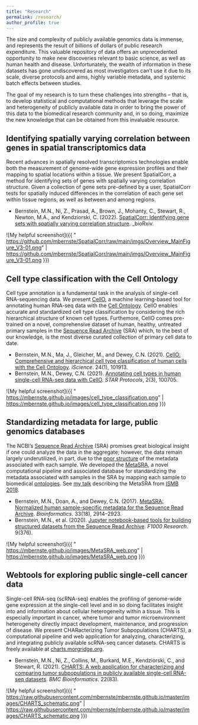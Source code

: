 ```yaml
---
title: "Research"
permalink: /research/
author_profile: true
---
```


The size and complexity of publicly available genomics data is immense, and represents the result of billions of dollars of public research expenditure. This valuable repository of data offers an unprecedented opportunity to make new discoveries relevant to basic science, as well as human health and disease. Unfortunately, the wealth of information in these datasets has gone undiscovered as most investigators can’t use it due to its scale, diverse protocols and aims, highly variable metadata, and systemic batch effects between studies. 

The goal of my research is to turn these challenges into strengths – that is, to develop statistical and computational methods that leverage the scale and heterogeneity of publicly available data in order to bring the power of this data to the biomedical research community and, in so doing, maximize the new knowledge that can be obtained from this invaluable resource. 

## Identifying spatially varying correlation between genes in spatial transcriptomics data

Recent advances in spatially resolved transcriptomics technologies enable both the measurement of genome-wide gene expression profiles and their mapping to spatial locations within a tissue. We present SpatialCorr, a method for identifying sets of genes with spatially varying correlation structure. Given a collection of gene sets pre-defined by a user, SpatialCorr tests for spatially induced differences in the correlation of each gene set within tissue regions, as well as between and among regions. 

* Bernstein, M.N., Ni, Z., Prasad, A., Brown, J., Mohanty, C., Stewart, R., Newton, M.A., and Kendziorski, C. (2022). [SpatialCorr: Identifying gene sets with spatially varying correlation structure](https://doi.org/10.1101/2022.02.04.479191). _bioRxiv.

[logo]: https://github.com/mbernste/SpatialCorr/raw/main/imgs/Overview_MainFigure_V3-01.png "Logo Title Text 2"
![My helpful screenshot]({{ "  https://github.com/mbernste/SpatialCorr/raw/main/imgs/Overview_MainFigure_V3-01.png" |   https://github.com/mbernste/SpatialCorr/raw/main/imgs/Overview_MainFigure_V3-01.png }})

## Cell type classification with the Cell Ontology

Cell type annotation is a fundamental task in the analysis of single-cell RNA-sequencing data. We present [CellO](https://github.com/deweylab/CellO), a machine learning-based tool for annotating human RNA-seq data with the [Cell Ontology](http://www.obofoundry.org/ontology/cl.html). CellO enables accurate and standardized cell type classification by considering the rich hierarchical structure of known cell types. Furthemore, CellO comes pre-trained on a novel, comprehensive dataset of human, healthy, untreated primary samples in the [Sequence Read Archive](https://www.ncbi.nlm.nih.gov/sra) (SRA) which, to the best of our knowledge, is the most diverse curated collection of primary cell data to date. 

* Bernstein, M.N., Ma, J., Gleicher, M., and Dewey, C.N. (2021). [CellO: Comprehensive and hierarchical cell type classification of human cells with the Cell Ontology](https://doi.org/10.1016/j.isci.2020.101913). _iScience_. 24(1), 101913.
* Bernstein, M.N., Dewey, C.N. (2021). [Annotating cell types in human single-cell RNA-seq data with CellO](https://doi.org/10.1016/j.xpro.2021.100705). _STAR Protocols_, 2(3), 100705.

[logo]: https://mbernste.github.io/images/MetaSRA_overview.png "Logo Title Text 2"
![My helpful screenshot]({{ "  https://mbernste.github.io/images/cell_type_classification.png" |   https://mbernste.github.io/images/cell_type_classification.png }})

## Standardizing metadata for large, public genomics databases

The NCBI’s [Sequence Read Archive](https://www.ncbi.nlm.nih.gov/sra) (SRA) promises great biological insight if one could analyze the data in the aggregate; 
however, the data remain largely underutilized, in part, due to the [poor structure](https://www.nature.com/articles/sdata201921) of the metadata associated with each sample. We developed the [MetaSRA](http://metasra.biostat.wisc.edu), a novel computational pipeline and associated database for standardizing the metadata associated with samples in the SRA by mapping each sample to biomedical [ontologies](https://en.wikipedia.org/wiki/Ontology_(information_science)).  See [my talk](https://www.youtube.com/watch?v=pVHMq9SdUtc) describing the MetaSRA from [ISMB 2018](https://www.iscb.org/ismb2018).

* Bernstein, M.N., Doan, A., and Dewey, C.N. (2017). [MetaSRA: Normalized human sample-specific metadata for the Sequence Read Archive](https://doi.org/10.1093/bioinformatics/btx334). _Bioinformatics_. 33(18), 2914–2923. 
* Bernstein, M.N., et al. (2020). [Jupyter notebook-based tools for building structured datasets from the Sequence Read Archive](https://f1000research.com/articles/9-376). _F1000 Research_. 9(376).

[logo]: https://mbernste.github.io/images/MetaSRA_overview.png "Logo Title Text 2"
![My helpful screenshot]({{ " https://mbernste.github.io/images/MetaSRA_web.png" |  https://mbernste.github.io/images/MetaSRA_web.png }})

## Webtools for exploring public single-cell cancer data

Single-cell RNA-seq (scRNA-seq) enables the profiling of genome-wide gene expression at the single-cell level and in so doing facilitates insight into and information about cellular heterogeneity within a tissue. This is especially important in cancer, where tumor and tumor microenvironment heterogeneity directly impact development, maintenance, and progression of disease. We present CHARacterizing Tumor Subpopulations (CHARTS), a computational pipeline and web application for analyzing, characterizing, and integrating publicly available scRNA-seq cancer datasets. CHARTS is freely available at [charts.morgridge.org](https://charts.morgridge.org).

* Bernstein, M.N., Ni, Z., Collins, M., Burkard, M.E., Kendziorski, C., and Stewart, R. (2021). [CHARTS: A web application for characterizing and comparing tumor subpopulations in publicly available single-cell RNA-seq datasets](https://bmcbioinformatics.biomedcentral.com/articles/10.1186/s12859-021-04021-x). _BMC Bioinformatics_. 22(83).

![My helpful screenshot]({{ " https://raw.githubusercontent.com/mbernste/mbernste.github.io/master/images/CHARTS_schematic.png" |  https://raw.githubusercontent.com/mbernste/mbernste.github.io/master/images/CHARTS_schematic.png }})
